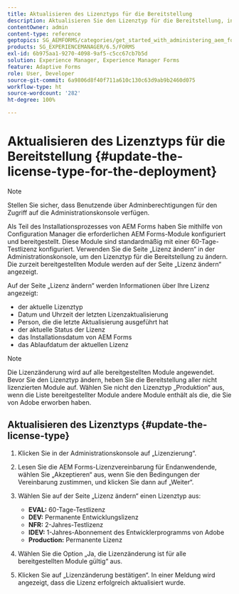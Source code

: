```yaml
---
title: Aktualisieren des Lizenztyps für die Bereitstellung
description: Aktualisieren Sie den Lizenztyp für die Bereitstellung, indem Sie die Seite „Lizenz ändern“ in der Administrationskonsole verwenden.
contentOwner: admin
content-type: reference
geptopics: SG_AEMFORMS/categories/get_started_with_administering_aem_forms_on_jee
products: SG_EXPERIENCEMANAGER/6.5/FORMS
exl-id: 6b975aa1-9270-4098-9af5-c5cc67cb7b5d
solution: Experience Manager, Experience Manager Forms
feature: Adaptive Forms
role: User, Developer
source-git-commit: 6a9806d8f40f711a610c130c63d9ab9b2460d075
workflow-type: ht
source-wordcount: '282'
ht-degree: 100%

---
```


# Aktualisieren des Lizenztyps für die Bereitstellung {#update-the-license-type-for-the-deployment}

>[!NOTE]
> 
> Stellen Sie sicher, dass Benutzende über Adminberechtigungen für den Zugriff auf die Administrationskonsole verfügen.

Als Teil des Installationsprozesses von AEM Forms haben Sie mithilfe von Configuration Manager die erforderlichen AEM Forms-Module konfiguriert und bereitgestellt. Diese Module sind standardmäßig mit einer 60-Tage-Testlizenz konfiguriert. Verwenden Sie die Seite „Lizenz ändern“ in der Administrationskonsole, um den Lizenztyp für die Bereitstellung zu ändern. Die zurzeit bereitgestellten Module werden auf der Seite „Lizenz ändern“ angezeigt.

Auf der Seite „Lizenz ändern“ werden Informationen über Ihre Lizenz angezeigt:

* der aktuelle Lizenztyp
* Datum und Uhrzeit der letzten Lizenzaktualisierung
* Person, die die letzte Aktualisierung ausgeführt hat
* der aktuelle Status der Lizenz
* das Installationsdatum von AEM Forms
* das Ablaufdatum der aktuellen Lizenz

>[!NOTE]
>
>Die Lizenzänderung wird auf alle bereitgestellten Module angewendet. Bevor Sie den Lizenztyp ändern, heben Sie die Bereitstellung aller nicht lizenzierten Module auf. Wählen Sie nicht den Lizenztyp „Produktion“ aus, wenn die Liste bereitgestellter Module andere Module enthält als die, die Sie von Adobe erworben haben.

## Aktualisieren des Lizenztyps {#update-the-license-type}

1. Klicken Sie in der Administrationskonsole auf „Lizenzierung“.
1. Lesen Sie die AEM Forms-Lizenzvereinbarung für Endanwendende, wählen Sie „Akzeptieren“ aus, wenn Sie den Bedingungen der Vereinbarung zustimmen, und klicken Sie dann auf „Weiter“.
1. Wählen Sie auf der Seite „Lizenz ändern“ einen Lizenztyp aus:

   * **EVAL:** 60-Tage-Testlizenz
   * **DEV:** Permanente Entwicklungslizenz
   * **NFR:** 2-Jahres-Testlizenz
   * **IDEV:** 1-Jahres-Abonnement des Entwicklerprogramms von Adobe
   * **Production:** Permanente Lizenz

1. Wählen Sie die Option „Ja, die Lizenzänderung ist für alle bereitgestellten Module gültig“ aus.
1. Klicken Sie auf „Lizenzänderung bestätigen“. In einer Meldung wird angezeigt, dass die Lizenz erfolgreich aktualisiert wurde.
